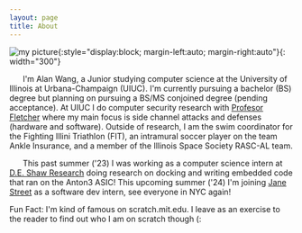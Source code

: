 ```yaml
---
layout: page
title: About
---
```


![my picture](/assets/images/my_picture.png){:style="display:block; margin-left:auto; margin-right:auto"}{: width="300"}

&nbsp;&nbsp;&nbsp;&nbsp;&nbsp;&nbsp;I'm Alan Wang, a Junior studying computer science at the University of Illinois at Urbana-Champaign (UIUC). I'm currently pursuing a bachelor (BS) degree but planning on pursuing a BS/MS conjoined degree (pending acceptance). At UIUC I do computer security research with [Profesor Fletcher](https://cwfletcher.github.io/) where my main focus is side channel attacks and defenses (hardware and software). Outside of research, I am the swim coordinator for the Fighting Illini Triathlon (FIT), an intramural soccer player on the team Ankle Insurance, and a member of the Illinois Space Society RASC-AL team.  

&nbsp;&nbsp;&nbsp;&nbsp;&nbsp;&nbsp;This past summer ('23) I was working as a computer science intern at [D.E. Shaw Research](https://www.deshawresearch.com/) doing research on docking and writing embedded code that ran on the Anton3 ASIC! This upcoming summer ('24) I'm joining [Jane Street](https://www.janestreet.com/) as a software dev intern, see everyone in NYC again! 

<p class="message">
  Fun Fact: I'm kind of famous on scratch.mit.edu. I leave as an exercise to the reader to find out who I am on scratch though (:
</p>
